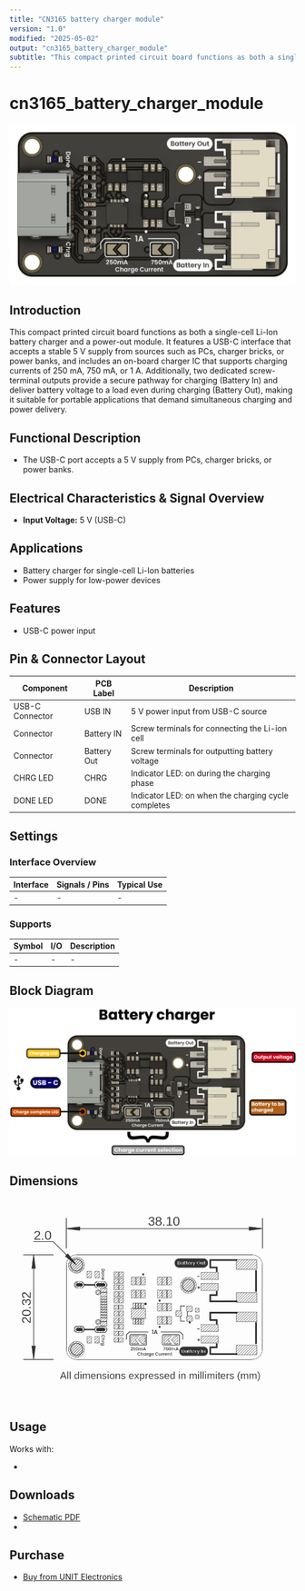 ```yaml
---
title: "CN3165 battery charger module"
version: "1.0"
modified: "2025-05-02"
output: "cn3165_battery_charger_module"
subtitle: "This compact printed circuit board functions as both a single-cell Li-Ion battery charger and a power-out module"
---
```


<!--
# README_TEMPLATE.md
Este archivo sirve como entrada para generar un PDF técnico estilo datasheet.
Edita las secciones respetando el orden, sin eliminar los encabezados.
-->
 <!-- logo -->

# cn3165_battery_charger_module

![product](./images/product.jpg)

## Introduction


This compact printed circuit board functions as both a single-cell Li-Ion battery charger and a power-out module. It features a USB-C interface that accepts a stable 5 V supply from sources such as PCs, charger bricks, or power banks, and includes an on-board charger IC that supports charging currents of 250 mA, 750 mA, or 1 A. Additionally, two dedicated screw-terminal outputs provide a secure pathway for charging (Battery In) and deliver battery voltage to a load even during charging (Battery Out), making it suitable for portable applications that demand simultaneous charging and power delivery.

## Functional Description

- The USB-C port accepts a 5 V supply from PCs, charger bricks, or power banks.

## Electrical Characteristics & Signal Overview

- **Input Voltage:** 5 V (USB-C)

## Applications

- Battery charger for single-cell Li-Ion batteries
- Power supply for low-power devices


## Features

- USB-C power input


## Pin & Connector Layout

| Component         | PCB Label   | Description                                         |
|-------------------|-----------  |---------------------------------------------------  |
| USB-C Connector   | USB IN      | 5 V power input from USB-C source                   |
| Connector         | Battery IN  | Screw terminals for connecting the Li-ion cell      |
| Connector         | Battery Out | Screw terminals for outputting battery voltage      |
| CHRG LED          | CHRG        | Indicator LED: on during the charging phase         |
| DONE LED          | DONE        | Indicator LED: on when the charging cycle completes |

## Settings

### Interface Overview

| Interface  | Signals / Pins            | Typical Use                                         |
|------------|----------------------------|-----------------------------------------------------|
| -       | -  | -       |



###  Supports 


| Symbol | I/O   | Description                         |
| ------ | ----- | ----------------------------------- |
| -    | - | -           |


## Block Diagram

![Function Diagram](images/function-diagram.jpg)

## Dimensions

![Dimensions](images/dimensions.png)

## Usage

Works with:

- 

## Downloads

- [Schematic PDF](../../hardware/unit_sch_v_0_0_1_ue0089_cn3165_battery_charger.pdf)
-

## Purchase

- [Buy from UNIT Electronics](https://www.uelectronics.com)
